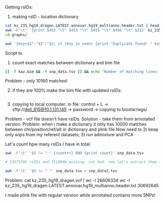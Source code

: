 Getting rsIDs:
1) making rsID - location dictionary
```bash
cat kz_235_hg19_dragen.LATEST.annovar.hg19_multianno.header.txt | head -n 200 > graphs/header_vcf.tsv
awk -F'\t' '{print $452 "\t" $453 "\t" $455 "\t" $456 "\t" $21}' kz_235_hg19_dragen.LATEST.annovar.hg19_multianno.header.txt > graphs/snp_data.tsv
cd graphs/
```

```bash
awk '{key=$1":"$2":"$3; if (key in seen) {print "Duplicate found: " key; duplicates=1} else {seen[key]=1}} END {if (!duplicates) print "No duplicates found in chromosome-start-end triplets."}' snp_data.tsv
```

Script to 
1) count exact matches between dictionary and bim file

```bash
[[ -f kaz.bim && -f snp_data.tsv ]] && echo "Number of matching lines: $(awk 'BEGIN {FS=OFS="\t"} NR==FNR {dict[$1"\t"$2"\t"$3"\t"$4]=1; next} {if (($1"\t"$4"\t"$5"\t"$6) in dict) count++} END {print count}' snp_data.tsv kaz.bim)" || echo "Error: Required files kaz.bim or snp_data.tsv not found!"
```
Problem - only 10160 matches!
 
2) if they are 100% make the bim file with updated rsIDs:
```bash

```


3) copying to local computer: in file: control + L -> sftp://dell_815@10.1.131.145 -> password -> copying to biostar/wgs/

Problem - vcf file doesn't have rsIDs. Solution - take them from annotated version. Problem: when i make a dictionary it only has 10000 matches between chr/position/ref/alt in dictionary and plink file
Now need to 2) keep only snps from my referent datasets; 3) run admixture and PCA

Let's count hpw many rsIDs I have in total:
```bash
awk -F'\t' '$5 != "." {count++} END {print count}' snp_data.tsv

# 23573705 rsIDs and 7118940 missing. not bad. now let's extract them for our refined dictionary

awk -F'\t' '$5 != "."' snp_data.tsv > snp_data2.tsv

```
Problem:
cat kz_235_hg19_dragen.vcf | wc -l
26606334
wc -l kz_235_hg19_dragen.LATEST.annovar.hg19_multianno.header.txt 
30692645 

I made plink file with regular version while annotated contains more SNPs!
